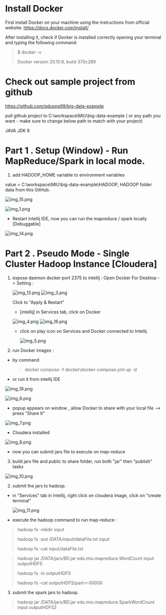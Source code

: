 # Install Docker
First install Docker on your machine using the instructions from official website:
https://docs.docker.com/install/

After installing it, check if Docker is installed correctly opening your terminal and typing the following command:

> $ docker -v
>
>  Docker version 20.10.6, build 370c289

# Check out sample project from github

https://github.com/qduong99/big-data-example

pull github project to C:\workspace\MIU\big-data-example ( or any path you want - make sure to change below path to match with your project)

JAVA JDK 8 

# Part 1 . Setup (Window) - Run MapReduce/Spark in local mode.
1. add HADOOP_HOME variable to environment variables

value = C:\workspace\MIU\big-data-example\HADOOP, HADOOP folder data from this GitHub.

![img_15.png](img_15.png)

![img_1.png](img_1.png)

- Restart Intellij IDE, now you can run the mapreduce / spark locally [Debuggable]

![img_14.png](img_14.png)

# Part 2 . Pseudo Mode - Single Cluster Hadoop Instance [Cloudera] 
1. expose daemon docker port 2375 to intellij : Open Docker For Desktop -> Setting :
   
   ![img_13.png](img_13.png)
   ![img_3.png](img_3.png)

   Click to "Apply & Restart"

   - [intellij] in Services tab, click on Docker 
     
   ![img_4.png](img_4.png)
   ![img_16.png](img_16.png)
   
   - click on play icon on Services and Docker connected to Intellij
     
     ![img_5.png](img_5.png)
     
2. run Docker images :
- by command 
   > docker compose -f docker\docker-compose.yml up -d

- or run it from intellij IDE 

![img_19.png](img_19.png)

![img_6.png](img_6.png)

- popup appears on window , allow Docker to share with your local file --> press "Share It"

![img_7.png](img_7.png)
- Cloudera installed

![img_8.png](img_8.png)

- now you can submit jars file to execute on map-reduce   
3. build jars file and public to share folder, run both "jar" then "publish" tasks

  ![img_10.png](img_10.png)


2. submit the jars to hadoop.

- in "Services" tab in Intellij, right click on cloudera image, click on "create terminal"
  
  ![img_11.png](img_11.png)

- execute the hadoop command to run map-reduce :
> hadoop fs -mkdir input
>
> hadoop fs -put /DATA/input/dataFile.txt input
>
> hadoop fs -cat input/dataFile.txt

> hadoop jar /DATA/jars/BD.jar edu.miu.mapreduce.WordCount input outputHDFS
>
> hadoop fs -ls outputHDFS
>
> hadoop fs -cat outputHDFS/part-r-00000


3. submit the spark jars to hadoop. 

> hadoop jar /DATA/jars/BD.jar edu.miu.mapreduce.SparkWordCount input outputHDFS2
>


